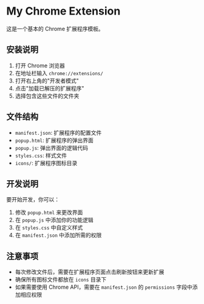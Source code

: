 # My Chrome Extension

这是一个基本的 Chrome 扩展程序模板。

## 安装说明

1. 打开 Chrome 浏览器
2. 在地址栏输入 `chrome://extensions/`
3. 打开右上角的"开发者模式"
4. 点击"加载已解压的扩展程序"
5. 选择包含这些文件的文件夹

## 文件结构

- `manifest.json`: 扩展程序的配置文件
- `popup.html`: 扩展程序的弹出界面
- `popup.js`: 弹出界面的逻辑代码
- `styles.css`: 样式文件
- `icons/`: 扩展程序图标目录

## 开发说明

要开始开发，你可以：

1. 修改 `popup.html` 来更改界面
2. 在 `popup.js` 中添加你的功能逻辑
3. 在 `styles.css` 中自定义样式
4. 在 `manifest.json` 中添加所需的权限

## 注意事项

- 每次修改文件后，需要在扩展程序页面点击刷新按钮来更新扩展
- 确保所有图标文件都放在 `icons` 目录下
- 如果需要使用 Chrome API，需要在 `manifest.json` 的 `permissions` 字段中添加相应权限 
